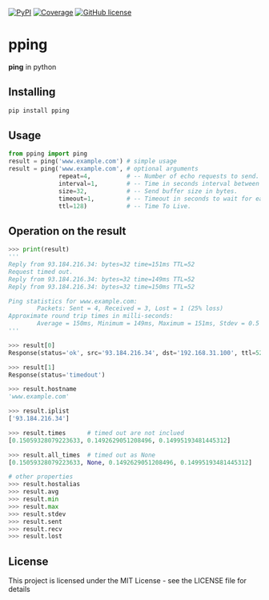 [![PyPI](https://img.shields.io/badge/pypi-0.0.6-blue)](https://pypi.org/project/pping/)
[![Coverage](https://img.shields.io/badge/coverage-95%25-green)](https://github.com/JLMin/pping)
[![GitHub license](https://img.shields.io/github/license/JLMin/pping)](https://github.com/JLMin/pping/blob/master/LICENSE)

# pping

**ping** in python

## Installing

```python
pip install pping
```

## Usage

```python
from pping import ping
result = ping('www.example.com') # simple usage
result = ping('www.example.com', # optional arguments
              repeat=4,          # -- Number of echo requests to send.
              interval=1,        # -- Time in seconds interval between each request.
              size=32,           # -- Send buffer size in bytes.
              timeout=1,         # -- Timeout in seconds to wait for each reply.
              ttl=128)           # -- Time To Live.
```

## Operation on the result

```python
>>> print(result)
'''
Reply from 93.184.216.34: bytes=32 time=151ms TTL=52
Request timed out.
Reply from 93.184.216.34: bytes=32 time=149ms TTL=52
Reply from 93.184.216.34: bytes=32 time=150ms TTL=52

Ping statistics for www.example.com:
        Packets: Sent = 4, Received = 3, Lost = 1 (25% loss)
Approximate round trip times in milli-seconds:
        Average = 150ms, Minimum = 149ms, Maximum = 151ms, Stdev = 0.5
'''
```

```python
>>> result[0]
Response(status='ok', src='93.184.216.34', dst='192.168.31.100', ttl=52, size=32, seq=1, rtt=0.15059328079223633)

>>> result[1]
Response(status='timedout')
```

```python
>>> result.hostname
'www.example.com'

>>> result.iplist
['93.184.216.34']
```

```python
>>> result.times      # timed out are not inclued
[0.15059328079223633, 0.1492629051208496, 0.14995193481445312]

>>> result.all_times  # timed out as None
[0.15059328079223633, None, 0.1492629051208496, 0.14995193481445312]
```

```python
# other properties
>>> result.hostalias
>>> result.avg
>>> result.min
>>> result.max
>>> result.stdev
>>> result.sent
>>> result.recv
>>> result.lost
```

## License

This project is licensed under the MIT License - see the LICENSE file for details
